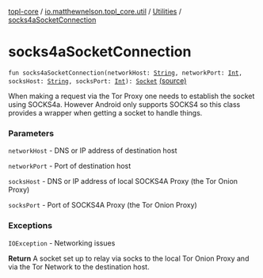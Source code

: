 [topl-core](../../index.md) / [io.matthewnelson.topl_core.util](../index.md) / [Utilities](index.md) / [socks4aSocketConnection](./socks4a-socket-connection.md)

# socks4aSocketConnection

`fun socks4aSocketConnection(networkHost: `[`String`](https://kotlinlang.org/api/latest/jvm/stdlib/kotlin/-string/index.html)`, networkPort: `[`Int`](https://kotlinlang.org/api/latest/jvm/stdlib/kotlin/-int/index.html)`, socksHost: `[`String`](https://kotlinlang.org/api/latest/jvm/stdlib/kotlin/-string/index.html)`, socksPort: `[`Int`](https://kotlinlang.org/api/latest/jvm/stdlib/kotlin/-int/index.html)`): `[`Socket`](https://docs.oracle.com/javase/6/docs/api/java/net/Socket.html) [(source)](https://github.com/05nelsonm/TorOnionProxyLibrary-Android/blob/master/topl-core/src/main/java/io/matthewnelson/topl_core/util/Utilities.kt#L71)

When making a request via the Tor Proxy one needs to establish the socket using SOCKS4a. However Android
only supports SOCKS4 so this class provides a wrapper when getting a socket to handle things.

### Parameters

`networkHost` - DNS or IP address of destination host

`networkPort` - Port of destination host

`socksHost` - DNS or IP address of local SOCKS4A Proxy (the Tor Onion Proxy)

`socksPort` - Port of SOCKS4A Proxy (the Tor Onion Proxy)

### Exceptions

`IOException` - Networking issues

**Return**
A socket set up to relay via socks to the local Tor Onion Proxy and via the Tor Network to the
destination host.

